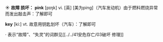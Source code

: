 ☀ <span class="category">**故障 损坏：**</span>
<span class="vocabulary">**pink**</span> [pɪŋk] 
<span class="definition">vi. [英] [美为ping]（汽车发动机）由于燃料燃烧异常而发出敲击声：</span>了解即可

<span class="vocabulary">**key**</span> [ki:] 
<span class="definition">vt. 故意用钥匙划坏（汽车）：</span>了解即可

· 表示“故障”、“失灵”的词群见[[../../41安危存亡/03破坏 修理]]
